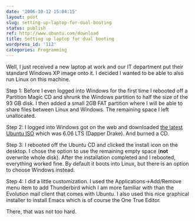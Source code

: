 ```yaml
---
date: '2006-10-12 15:04:15'
layout: post
slug: setting-up-laptop-for-dual-booting
status: publish
ref: http://www.ubuntu.com/download
title: Setting up laptop for dual booting
wordpress_id: '112'
categories: Programming
---
```


Well, I just received a new laptop at work and our IT department put their standard Windows XP image onto it.  I decided I wanted to be able to also run Linux on this machine.

Step 1: Before I even logged into Windows for the first time I rebooted  off a Partition Magic CD and shrunk the Windows partition to half the size of the 93 GB disk.  I then added a small 2GB FAT partition where I will be able to share files between Linux and Windows.  The remaining space I left unallocated.

Step 2: I logged into Windows got on the web and downloaded [the latest Ubuntu ISO](http://www.ubuntu.com/download) which was 6.06 LTS (Dapper Drake). And burned a CD.

Step 3: I rebooted off the Ubuntu CD and clicked the install icon on the desktop.  I chose the option to use the remaining empty space (**not** overwrite whole disk).  After the installation completed and I rebooted, everything worked fine.  By default it boots into Linux, but there is an option to choose Windows instead.

Step 4: I did a little customization.  I used the Applications->Add/Remove menu item to add Thunderbird which I am more familiar with than the Evolution mail client that comes with Ubuntu.  I also used this nice graphical installer to install Emacs which is of course the One True Editor.

There, that was not too hard.


